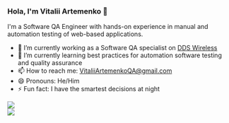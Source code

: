 ### Hola, I'm Vitalii Artemenko 👋

I'm a Software QA Engineer with hands-on experience in manual and automation testing of web-based applications.

- 🔭 I’m currently working as a Software QA specialist on [DDS Wireless](https://ddswireless.com/)
- 🌱 I’m currently learning best practices for automation software testing and quality assurance
- 📫 How to reach me: VitaliiArtemenkoQA@gmail.com
- 😄 Pronouns: He/Him
- ⚡ Fun fact: I have the smartest decisions at night

<img src="https://github-readme-stats.vercel.app/api?username=VitaliiArtemenko&show_icons=true&theme=cobalt"><br>
<img src="https://github-readme-stats.vercel.app/api/top-langs/?username=VitaliiArtemenko">
